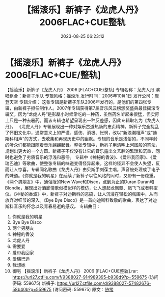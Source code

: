 ﻿---
title: 【摇滚乐】新裤子《龙虎人丹》2006FLAC+CUE整轨
date: 2023-08-25 06:23:12
categories: WAV车载音乐、镜像
tags: 华语中文
---
# 【摇滚乐】新裤子《龙虎人丹》2006[FLAC+CUE/整轨]

【摇滚乐】新裤子《龙虎人丹》 2006 [FLAC+CUE/整轨]
专辑名称：龙虎人丹
演唱组合：新裤子乐队
专辑风格：摇滚乐
发行时间：2006年10月1日
发行公司：摩登天空
专辑介绍：
这张专辑是新裤子乐队2006年发行的，是他们的第四张专辑，由新裤子担任制作人。2007年专辑获得第7届音乐风云榜颁奖盛典最佳摇滚专辑奖。因为“龙虎人丹”是彭磊小时候常吃的一种药，虽然药名听起来很猛，但实际上只是一种去暑药。而该专辑也希望呈现出一种反差感，因此专辑取名为《龙虎人丹》。
《龙虎人丹》专辑展现出一种对娱乐古道热肠的忠贞精神。新裤子完全扰乱了怀旧文化中，通常意义上的严谨、感伤、消极、怅惘，改以“新浪潮相声”或“迪斯科相声”的方式，去收集和再现历史中的幽默。专辑的音乐是浅俗的，不同年龄的听众们都能跟随着音乐翩翩起舞。整张专辑中，新裤子用清明上河图般的笔法，规划出更大的一个方圆。新裤子不仅没有让它的音乐露出文艺腔的繁琐和沉重，同时也避免了劣质音乐的浮浅和恶俗。
专辑中《神秘的香波》、《爱带我回家》、《爱瑞巴迪》等歌曲，使整张专辑的味道变得怪异起来。这样的怪异不会使人失望，反而让人惊喜。专辑同名歌曲《龙虎人丹》由贝斯手刘葆主唱，声音被处理成了电子的味道。《你就是我的明星》在延续了新裤子以往风格的同时，又带有一份稳重。
《两个男朋友》中，通俗版的New Wave和Disco，点到为止的Duran
Duran和Blondie，展现出对酒廊情歌似模似样的模仿，让人想起龙飘飘、凤飞飞或者韩宝仪。《神秘的香波》中，新裤子对迪斯科的恶搞，让人沉浸在轻松的氛围中，从而放弃对细节的深入。《Bye
Bye Disco》是一首向迪斯科致敬的歌曲，表达了对迪斯科音乐的怀念以及青春易逝的感叹。
专辑曲目：
01. 你就是我的明星
02. Bye Bye Disco
03. 两个男朋友
04. 神秘的香波
05. 龙虎人丹
06. 需要爱
07. 爱带我回家
08. 爱瑞巴迪
09. 我想她
10. 御宅
【摇滚乐】新裤子《龙虎人丹》 2006 [FLAC+CUE整轨].rar: https://url27.ctfile.com/f/9388027-914989395-b938d9?p=559675
(访问密码: 559675)
新裤子: https://url27.ctfile.com/d/9388027-57482676-58b40b?p=559675
(访问密码: 559675)
原文：[链接](https://blog.sina.com.cn/s/blog_1647c7e760103138k.html)